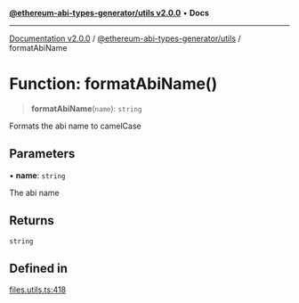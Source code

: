 [**@ethereum-abi-types-generator/utils v2.0.0**](../README.md) • **Docs**

***

[Documentation v2.0.0](../../../packages.md) / [@ethereum-abi-types-generator/utils](../README.md) / formatAbiName

# Function: formatAbiName()

> **formatAbiName**(`name`): `string`

Formats the abi name to camelCase

## Parameters

• **name**: `string`

The abi name

## Returns

`string`

## Defined in

[files.utils.ts:418](https://github.com/niZmosis/ethereum-abi-types-generator/blob/8be0c174f1ad191b06c4413881733fc6912573c5/packages/utils/src/files.utils.ts#L418)
